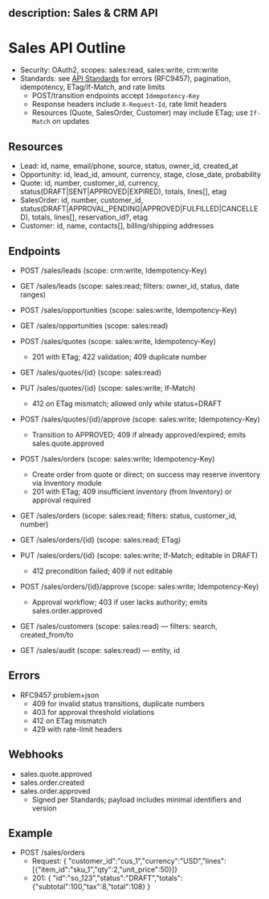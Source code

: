 description: Sales & CRM API
---

# Sales API Outline
- Security: OAuth2, scopes: sales:read, sales:write, crm:write
- Standards: see [API Standards](STANDARDS.md) for errors (RFC9457), pagination, idempotency, ETag/If-Match, and rate limits
  - POST/transition endpoints accept `Idempotency-Key`
  - Response headers include `X-Request-Id`, rate limit headers
  - Resources (Quote, SalesOrder, Customer) may include ETag; use `If-Match` on updates

## Resources
- Lead: id, name, email/phone, source, status, owner_id, created_at
- Opportunity: id, lead_id, amount, currency, stage, close_date, probability
- Quote: id, number, customer_id, currency, status(DRAFT|SENT|APPROVED|EXPIRED), totals, lines[], etag
- SalesOrder: id, number, customer_id, status(DRAFT|APPROVAL_PENDING|APPROVED|FULFILLED|CANCELLED), totals, lines[], reservation_id?, etag
- Customer: id, name, contacts[], billing/shipping addresses

## Endpoints
- POST /sales/leads (scope: crm:write, Idempotency-Key)
- GET /sales/leads (scope: sales:read; filters: owner_id, status, date ranges)

- POST /sales/opportunities (scope: sales:write, Idempotency-Key)
- GET /sales/opportunities (scope: sales:read)

- POST /sales/quotes (scope: sales:write, Idempotency-Key)
  - 201 with ETag; 422 validation; 409 duplicate number
- GET /sales/quotes/{id} (scope: sales:read)
- PUT /sales/quotes/{id} (scope: sales:write; If-Match)
  - 412 on ETag mismatch; allowed only while status=DRAFT
- POST /sales/quotes/{id}/approve (scope: sales:write; Idempotency-Key)
  - Transition to APPROVED; 409 if already approved/expired; emits sales.quote.approved

- POST /sales/orders (scope: sales:write; Idempotency-Key)
  - Create order from quote or direct; on success may reserve inventory via Inventory module
  - 201 with ETag; 409 insufficient inventory (from Inventory) or approval required
- GET /sales/orders (scope: sales:read; filters: status, customer_id, number)
- GET /sales/orders/{id} (scope: sales:read; ETag)
- PUT /sales/orders/{id} (scope: sales:write; If-Match; editable in DRAFT)
  - 412 precondition failed; 409 if not editable
- POST /sales/orders/{id}/approve (scope: sales:write; Idempotency-Key)
  - Approval workflow; 403 if user lacks authority; emits sales.order.approved

- GET /sales/customers (scope: sales:read) — filters: search, created_from/to

- GET /sales/audit (scope: sales:read) — entity, id

## Errors
- RFC9457 problem+json
  - 409 for invalid status transitions, duplicate numbers
  - 403 for approval threshold violations
  - 412 on ETag mismatch
  - 429 with rate-limit headers

## Webhooks
- sales.quote.approved
- sales.order.created
- sales.order.approved
  - Signed per Standards; payload includes minimal identifiers and version

## Example
- POST /sales/orders
  - Request: { "customer_id":"cus_1","currency":"USD","lines":[{"item_id":"sku_1","qty":2,"unit_price":50}]}
  - 201: { "id":"so_123","status":"DRAFT","totals":{"subtotal":100,"tax":8,"total":108} }
